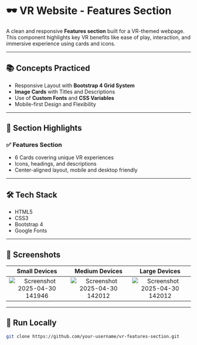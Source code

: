 # 🕶️ VR Website - Features Section

A clean and responsive **Features section** built for a VR-themed webpage. This component highlights key VR benefits like ease of play, interaction, and immersive experience using cards and icons.

---

## 📚 Concepts Practiced

- Responsive Layout with **Bootstrap 4 Grid System**
- **Image Cards** with Titles and Descriptions
- Use of **Custom Fonts** and **CSS Variables**
- Mobile-first Design and Flexibility

---

## 🧠 Section Highlights

### ✅ Features Section
- 6 Cards covering unique VR experiences
- Icons, headings, and descriptions
- Center-aligned layout, mobile and desktop friendly

---

## 🛠️ Tech Stack

- HTML5  
- CSS3  
- Bootstrap 4  
- Google Fonts

---

## 📸 Screenshots

| Small Devices | Medium Devices | Large Devices |
| :--: | :--: | :--: |
| ![Screenshot 2025-04-30 141946](https://github.com/user-attachments/assets/72dff0b7-cc6f-4a56-83b0-d4ff11bec985) |![Screenshot 2025-04-30 142012](https://github.com/user-attachments/assets/c352dd4f-8b4a-448a-9c57-03b0f6731fbf) | ![Screenshot 2025-04-30 142012](https://github.com/user-attachments/assets/c352dd4f-8b4a-448a-9c57-03b0f6731fbf)|

---

## 🚀 Run Locally

```bash
git clone https://github.com/your-username/vr-features-section.git
